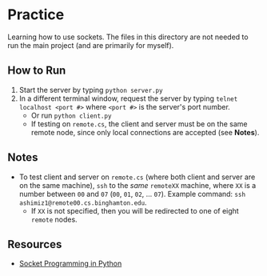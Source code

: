 # Practice
Learning how to use sockets. The files in this directory are not needed to run the main project (and are primarily for myself).

## How to Run
1. Start the server by typing `python server.py`
2. In a different terminal window, request the server by typing `telnet localhost <port #>` where `<port #>` is the server's port number.
    * Or run `python client.py`
    * If testing on `remote.cs`, the client and server must be on the same remote node, since only local connections are accepted (see **Notes**).

## Notes
* To test client and server on `remote.cs` (where both client and server are on the same machine), `ssh` to the *same* `remoteXX` machine, where `XX` is a number between `00` and `07` (`00`, `01`, `02`, ... `07`). Example command: `ssh ashimiz1@remote00.cs.binghamton.edu`.
    * If `XX` is not specified, then you will be redirected to one of eight `remote` nodes.

## Resources
* [Socket Programming in Python](https://www.geeksforgeeks.org/socket-programming-python/)
